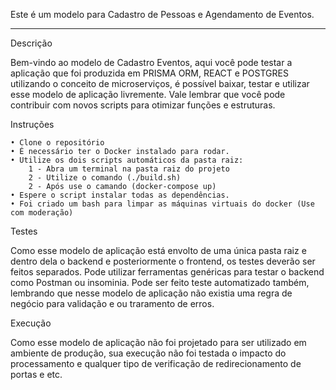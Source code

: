Este é um modelo para Cadastro de Pessoas e Agendamento de Eventos.
________________________________________________________________________________
Descrição 

Bem-vindo ao modelo de Cadastro Eventos, aqui você pode testar a aplicação que foi produzida em PRISMA ORM, REACT e POSTGRES utilizando o conceito de microserviços, é possível baixar, testar e utilizar esse modelo de aplicação livremente. Vale lembrar que você pode contribuir com novos scripts para otimizar funções e estruturas.

Instruções 

    • Clone o repositório 
    • É necessário ter o Docker instalado para rodar. 
    • Utilize os dois scripts automáticos da pasta raiz: 
    	1 - Abra um terminal na pasta raiz do projeto
    	2 - Utilize o comando (./build.sh)
    	2 - Após use o camando (docker-compose up)
    • Espere o script instalar todas as dependências.
    • Foi criado um bash para limpar as máquinas virtuais do docker (Use com moderação)
    
Testes

Como esse modelo de aplicação está envolto de uma única pasta raiz e dentro dela o backend e posteriormente o frontend, os testes deverão ser feitos separados. Pode utilizar ferramentas genéricas para testar o backend como Postman ou insominia. Pode ser feito teste automatizado também, lembrando que nesse modelo de aplicação não existia uma regra de negócio para validação e ou traramento de erros. 

Execução

Como esse modelo de aplicação não foi projetado para ser utilizado em ambiente de produção, sua execução não foi testada o impacto do processamento e qualquer tipo de verificação de redirecionamento de portas e etc. 
